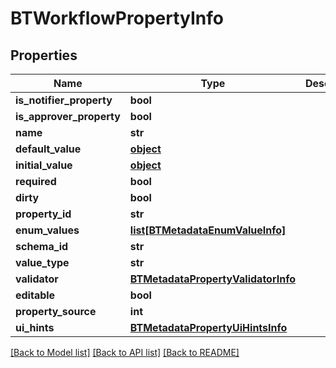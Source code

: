 # BTWorkflowPropertyInfo

## Properties
Name | Type | Description | Notes
------------ | ------------- | ------------- | -------------
**is_notifier_property** | **bool** |  | [optional] 
**is_approver_property** | **bool** |  | [optional] 
**name** | **str** |  | [optional] 
**default_value** | [**object**](.md) |  | [optional] 
**initial_value** | [**object**](.md) |  | [optional] 
**required** | **bool** |  | [optional] 
**dirty** | **bool** |  | [optional] 
**property_id** | **str** |  | [optional] 
**enum_values** | [**list[BTMetadataEnumValueInfo]**](BTMetadataEnumValueInfo.md) |  | [optional] 
**schema_id** | **str** |  | [optional] 
**value_type** | **str** |  | [optional] 
**validator** | [**BTMetadataPropertyValidatorInfo**](BTMetadataPropertyValidatorInfo.md) |  | [optional] 
**editable** | **bool** |  | [optional] 
**property_source** | **int** |  | [optional] 
**ui_hints** | [**BTMetadataPropertyUiHintsInfo**](BTMetadataPropertyUiHintsInfo.md) |  | [optional] 

[[Back to Model list]](../README.md#documentation-for-models) [[Back to API list]](../README.md#documentation-for-api-endpoints) [[Back to README]](../README.md)


